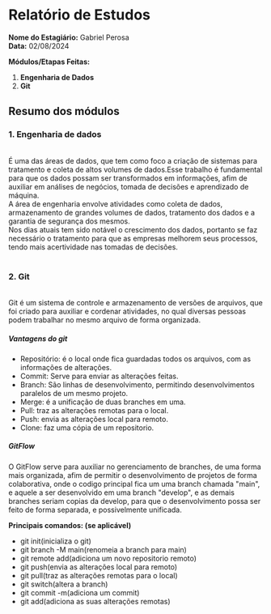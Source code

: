# Relatório de Estudos

**Nome do Estagiário:** Gabriel Perosa  
**Data:** 02/08/2024

**Módulos/Etapas Feitas:**  
1. **Engenharia de Dados**
2. **Git**

## Resumo dos módulos 
 <h3>1. Engenharia de dados</h3><br>
 É uma das áreas de dados, que tem como foco a criação de sistemas para tratamento e coleta de altos volumes de dados.Esse trabalho é fundamental para que os dados possam ser transformados em informações, afim de auxiliar em análises de negócios, tomada de decisões e aprendizado de máquina.<br>
 A área de engenharia envolve atividades como coleta de dados, armazenamento de grandes volumes de dados, tratamento dos dados e a garantia de segurança dos mesmos.<br>
 Nos dias atuais tem sido notável o crescimento dos dados, portanto se faz necessário o tratamento para que as empresas melhorem seus processos, tendo mais acertividade nas tomadas de decisões. <br>
 <br>
 <h3>2. Git</h3><br>
Git é um sistema de controle e armazenamento de versões de arquivos, que foi criado para auxiliar e cordenar atividades, no qual diversas pessoas podem trabalhar no mesmo arquivo de forma organizada.<br>

<h5>Vantagens do git</h5>

- Repositório: é o local onde fica guardadas todos os arquivos, com as informações de alterações.<br>
- Commit: Serve para enviar as alterações feitas.<br>
- Branch: São linhas de desenvolvimento, permitindo desenvolvimentos paralelos de um mesmo projeto.<br>
- Merge: é a unificação de duas branches em uma.<br>
- Pull: traz as alterações remotas para o local.<br>
- Push: envia as alterações local para remoto.<br>
- Clone: faz uma cópia de um repositorio.<br>
<h5>GitFlow</h5>
O GitFlow serve para auxiliar no gerenciamento de branches, de uma forma mais organizada, afim de permitir o desenvolvimento de projetos de forma colaborativa, onde o codigo principal fica um uma branch chamada "main", e aquele a ser desenvolvido em uma branch "develop", e as demais branches seriam copias da develop, para que o desenvolvimento possa ser feito de forma separada, e possivelmente unificada.<br>

**Principais comandos: (se aplicável)**  
- git init(inicializa o git)
- git branch -M main(renomeia a branch para main)
- git remote add(adiciona um novo repositorio remoto)
- git push(envia as alterações local para remoto)
- git pull(traz as alterações remotas para o local)
- git switch(altera a branch)
- git commit -m(adiciona um commit)
- git add(adiciona as suas alterações remotas)

